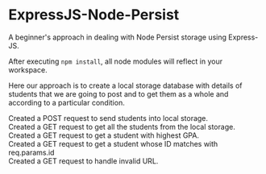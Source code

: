 # ExpressJS-Node-Persist
A beginner's approach in dealing with Node Persist storage using Express-JS.

After executing `npm install`, all node modules will reflect in your workspace.

Here our approach is to create a local storage database with details of students that we are going to post and to get them as a whole and according to a particular condition. <br/>

Created a POST request to send students into local storage. <br/>
Created a GET request to get all the students from the local storage.<br/>
Created a GET request to get a student with highest GPA. <br/>
Created a GET request to get a student whose ID matches with req.params.id <br/>
Created a GET request to handle invalid URL.


